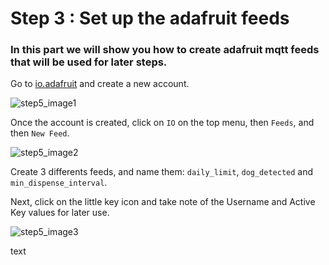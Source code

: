 # Step 3 : Set up the adafruit feeds

### In this part we will show you how to create adafruit mqtt feeds that will be used for later steps.

Go to [io.adafruit](https://io.adafruit.com/) and create a new account.

![step5_image1](https://github.com/stefarine/smart_food_dispenser/assets/114418718/553e38a8-1763-43a3-99ba-51afd2073417)

Once the account is created, click on `IO` on the top menu, then `Feeds`, and then `New Feed`. 

![step5_image2](https://github.com/stefarine/smart_food_dispenser/assets/114418718/56551e33-9ed4-412a-ab6a-c0c7e801b6c8)


Create 3 differents feeds, and name them: `daily_limit`, `dog_detected`	and `min_dispense_interval`.

Next, click on the little key icon and take note of the Username and Active Key values for later use. 

![step5_image3](https://github.com/stefarine/smart_food_dispenser/assets/114418718/fa29e90c-bc27-48bf-89c6-4f70196ada9e)


text
